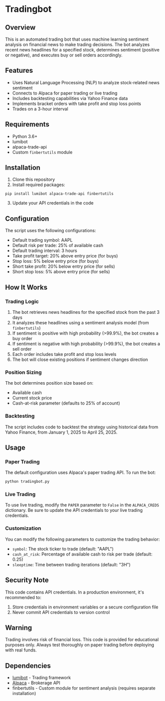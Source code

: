 # Tradingbot

## Overview
This is an automated trading bot that uses machine learning sentiment analysis on financial news to make trading decisions. The bot analyzes recent news headlines for a specified stock, determines sentiment (positive or negative), and executes buy or sell orders accordingly.

## Features
- Uses Natural Language Processing (NLP) to analyze stock-related news sentiment
- Connects to Alpaca for paper trading or live trading
- Includes backtesting capabilities via Yahoo Finance data
- Implements bracket orders with take profit and stop loss points
- Trades on a 3-hour interval

## Requirements
- Python 3.6+
- lumibot
- alpaca-trade-api
- Custom `finbertutils` module

## Installation
1. Clone this repository
2. Install required packages:
```
pip install lumibot alpaca-trade-api finbertutils
```
3. Update your API credentials in the code

## Configuration
The script uses the following configurations:
- Default trading symbol: AAPL
- Default risk per trade: 25% of available cash
- Default trading interval: 3 hours
- Take profit target: 20% above entry price (for buys)
- Stop loss: 5% below entry price (for buys)
- Short take profit: 20% below entry price (for sells)
- Short stop loss: 5% above entry price (for sells)

## How It Works

### Trading Logic
1. The bot retrieves news headlines for the specified stock from the past 3 days
2. It analyzes these headlines using a sentiment analysis model (from `finbertutils`)
3. If sentiment is positive with high probability (>99.9%), the bot creates a buy order
4. If sentiment is negative with high probability (>99.9%), the bot creates a sell order
5. Each order includes take profit and stop loss levels
6. The bot will close existing positions if sentiment changes direction

### Position Sizing
The bot determines position size based on:
- Available cash
- Current stock price
- Cash-at-risk parameter (defaults to 25% of account)

### Backtesting
The script includes code to backtest the strategy using historical data from Yahoo Finance, from January 1, 2025 to April 25, 2025.

## Usage

### Paper Trading
The default configuration uses Alpaca's paper trading API. To run the bot:
```python
python tradingbot.py
```

### Live Trading
To use live trading, modify the `PAPER` parameter to `False` in the `ALPACA_CREDS` dictionary. Be sure to update the API credentials to your live trading credentials.

### Customization
You can modify the following parameters to customize the trading behavior:
- `symbol`: The stock ticker to trade (default: "AAPL")
- `cash_at_risk`: Percentage of available cash to risk per trade (default: 0.25)
- `sleeptime`: Time between trading iterations (default: "3H")

## Security Note
This code contains API credentials. In a production environment, it's recommended to:
1. Store credentials in environment variables or a secure configuration file
2. Never commit API credentials to version control

## Warning
Trading involves risk of financial loss. This code is provided for educational purposes only. Always test thoroughly on paper trading before deploying with real funds.

## Dependencies
- [lumibot](https://github.com/Lumiwealth/lumibot) - Trading framework
- [Alpaca](https://alpaca.markets/) - Brokerage API
- finbertutils - Custom module for sentiment analysis (requires separate installation)
